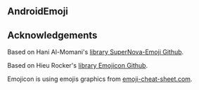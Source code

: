 
## AndroidEmoji


## Acknowledgements

Based on Hani Al-Momani's [library SuperNova-Emoji Github](https://github.com/hani-momanii/SuperNova-Emoji/).

Based on Hieu Rocker's [library Emojicon Github](https://github.com/rockerhieu/emojicon/).

Emojicon is using emojis graphics from [emoji-cheat-sheet.com](https://github.com/arvida/emoji-cheat-sheet.com/tree/master/public/graphics/emojis).